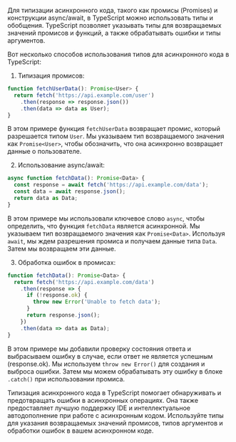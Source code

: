 Для типизации асинхронного кода, такого как промисы (Promises) и конструкции async/await, в TypeScript можно использовать типы и обобщения. TypeScript позволяет указывать типы для возвращаемых значений промисов и функций, а также обрабатывать ошибки и типы аргументов.

Вот несколько способов использования типов для асинхронного кода в TypeScript:

1. Типизация промисов:
```typescript
function fetchUserData(): Promise<User> {
  return fetch('https://api.example.com/user')
    .then(response => response.json())
    .then(data => data as User);
}
```
В этом примере функция `fetchUserData` возвращает промис, который разрешается типом `User`. Мы указываем тип возвращаемого значения как `Promise<User>`, чтобы обозначить, что она асинхронно возвращает данные о пользователе.

2. Использование async/await:
```typescript
async function fetchData(): Promise<Data> {
  const response = await fetch('https://api.example.com/data');
  const data = await response.json();
  return data as Data;
}
```
В этом примере мы использовали ключевое слово `async`, чтобы определить, что функция `fetchData` является асинхронной. Мы указываем тип возвращаемого значения как `Promise<Data>`. Используя `await`, мы ждем разрешения промиса и получаем данные типа `Data`. Затем мы возвращаем эти данные.

3. Обработка ошибок в промисах:
```typescript
function fetchData(): Promise<Data> {
  return fetch('https://api.example.com/data')
    .then(response => {
      if (!response.ok) {
        throw new Error('Unable to fetch data');
      }
      return response.json();
    })
    .then(data => data as Data);
}
```
В этом примере мы добавили проверку состояния ответа и выбрасываем ошибку в случае, если ответ не является успешным (response.ok). Мы используем `throw new Error()` для создания и выброса ошибки. Затем мы можем обрабатывать эту ошибку в блоке `.catch()` при использовании промиса.

Типизация асинхронного кода в TypeScript помогает обнаруживать и предотвращать ошибки в асинхронных операциях. Она также предоставляет лучшую поддержку IDE и интеллектуальное автодополнение при работе с асинхронным кодом. Используйте типы для указания возвращаемых значений промисов, типов аргументов и обработки ошибок в вашем асинхронном коде.